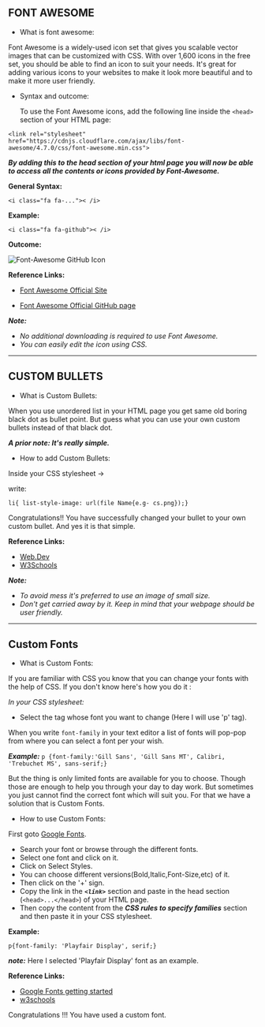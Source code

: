 
## FONT AWESOME

* What is font awesome:

Font Awesome is a widely-used icon set that gives you scalable vector images that can be customized with CSS. With over 1,600 icons in the free set, you should be able to find an icon to suit your needs. It's great for adding various icons to your websites to make it look more beautiful and to make it more user friendly.

* Syntax and outcome:

   To use the Font Awesome icons, add the following line inside the ```<head>``` section of your HTML page:

```<link rel="stylesheet" href="https://cdnjs.cloudflare.com/ajax/libs/font-awesome/4.7.0/css/font-awesome.min.css">```

 **_By adding this to the head section of your html page you will now be able to access all the contents or icons provided by Font-Awesome._**



**General Syntax:** 

```<i class="fa fa-...">< /i>```



 **Example:**

```<i class="fa fa-github">< /i>```


 **Outcome:** 
 
 ![Font-Awesome GitHub Icon](https://upload.wikimedia.org/wikipedia/commons/thumb/9/95/Font_Awesome_5_brands_github.svg/232px-Font_Awesome_5_brands_github.svg.png)
 
 
**Reference Links:**

* [Font Awesome Official Site](https://fontawesome.com/)
  
* [Font Awesome Official GitHub page](https://github.com/FortAwesome/Font-Awesome)

 

***Note:***

 * _No additional downloading is required to use Font Awesome._
 * _You can easily edit the icon using CSS._



<hr>

## CUSTOM BULLETS


* What is Custom Bullets:

When you use unordered list in your HTML page you get same old boring black dot as bullet point. But guess what you can use your own custom bullets instead of that black dot. 

***A prior note: It's really simple.***

* How to add Custom Bullets:

Inside your CSS stylesheet ->

write:

``` li{ list-style-image: url(file Name{e.g- cs.png});} ```

Congratulations!! You have successfully changed your bullet to your own custom bullet.
And yes it is that simple.

**Reference Links:**

* [Web.Dev](https://web.dev/css-marker-pseudo-element/)
* [W3Schools](https://www.w3schools.com/css/css_list.asp)


***Note:***

* _To avoid mess it's preferred to use an image of small size._
* _Don't get carried away by it. Keep in mind that your webpage should be user friendly._


<hr>

## Custom Fonts

* What is Custom Fonts:

If you are familiar with CSS you know that you can change your fonts with the help of CSS.
If you don't know here's how you do it :

*In your CSS stylesheet:*

   * Select the tag whose font you want to change (Here I will use 'p' tag).

When you write ```font-family``` in your text editor a list of fonts will pop-pop from where you can select a font per your wish.

***Example:*** ``` p {font-family:'Gill Sans', 'Gill Sans MT', Calibri, 'Trebuchet MS', sans-serif;} ```

But the thing is only limited fonts are available for you to choose. Though those are enough to help you through your day to day work. But sometimes you just cannot find the correct font which will suit you. For that we have a solution that is Custom Fonts.

* How to use Custom Fonts:

First goto [Google Fonts](https://fonts.google.com/).

   * Search your font or browse through the different fonts.
   * Select one font and click on it.
   * Click on Select Styles.
   * You can choose different versions(Bold,Italic,Font-Size,etc) of it.
   * Then click on the '+' sign.
   * Copy the link in the ***```<link>```*** section and paste in the head section (```<head>...</head>```) of your HTML page.
   * Then copy the content from the ***CSS rules to specify families***  section and then paste it in your CSS stylesheet.

   **Example:**

   ```p{font-family: 'Playfair Display', serif;}```

   ***note:*** Here I selected 'Playfair Display' font as an example.
   
   **Reference Links:**
   * [Google Fonts getting started](https://developers.google.com/fonts/docs/getting_started)
   * [w3schools](https://www.w3schools.com/css/css_font_google.asp)

Congratulations !!! You have used a custom font.
